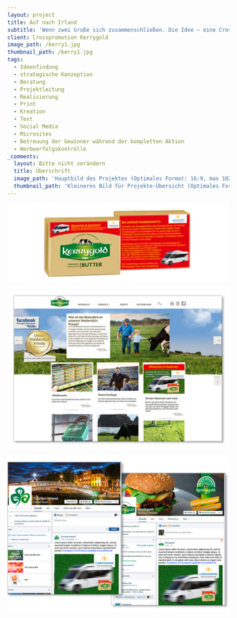 ```yaml
---
layout: project
title: Auf nach Irland
subtitle: 'Wenn zwei Große sich zusammenschließen. Die Idee – eine Crosspromotion. Und ein geeigneter Partner wurde auch schnell gefunden. In enger Zusammenarbeit mit Kerrygold konzipierten wir für unseren Kunden caravaning-info.de eine Crosspromotion, die sowohl bundesweit, als auch in Österreich zum Einsatz kam. 11x gab es eine 14-tägige Caravan-Reise nach und in Irland zu gewinnen. Als OnPack wurden 30 Mio. Butter- und Käseverpackungen gebrandet, unterstützt von der Auslobung auf den Webseiten beider Unternehmen, diversen Social Media-Kanälen und dem Tourismusverband Irland. Die hohe Teilnahme und das rege Interesse ergaben nicht nur viel Content für den Aufbau und die Durchführung der Aktion, sondern auch genug Stoff, die Aktion in der Nachbereitung umfangreich zu kommunizieren.'
client: Crosspromotion Kerrygold
image_path: /kerry1.jpg
thumbnail_path: /kerry1.jpg
tags:
  - Ideenfindung
  - strategische Konzeption
  - Beratung
  - Projektleitung
  - Realisierung
  - Print
  - Kreation
  - Text
  - Social Media
  - Microsites
  - Betreuung der Gewinner während der kompletten Aktion
  - Werbeerfolgskontrolle
_comments:
  layout: Bitte nicht verändern
  title: Überschrift
  image_path: 'Hauptbild des Projektes (Optimales Format: 16:9, max 1024px breite)'
  thumbnail_path: 'Kleineres Bild für Projekte-Übersicht (Optimales Format: 4:3, max 1024px breite)'
---
```



![](/uploads/versions/kerry4---x----1024-367x---.jpg)

![](/uploads/versions/kerry2---x0-6-1024-724-1024-724x---.jpg)

![](/uploads/versions/kerry3---x28-0-969-685-1024-724x---.jpg)